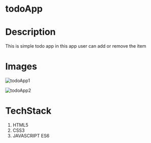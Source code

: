 # todoApp
# Description
This is simple todo app in this app user can add or remove the item 
# Images 
![todoApp1](https://github.com/Aryanpatel1066/todoApp/assets/112760422/c586f13b-573e-445c-8cd2-99e276703228)

![todoApp2](https://github.com/Aryanpatel1066/todoApp/assets/112760422/20dd64f6-5d72-4813-a83d-d734db263620)

# TechStack
1. HTML5
2. CSS3
3. JAVASCRIPT ES6
